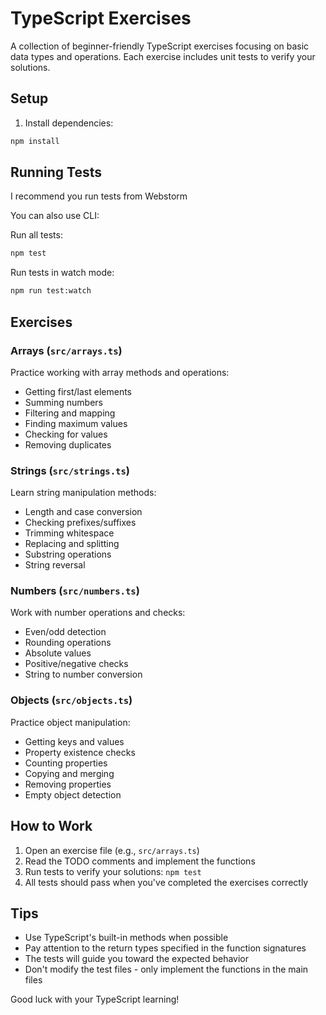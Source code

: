 # TypeScript Exercises

A collection of beginner-friendly TypeScript exercises focusing on basic data types and operations. Each exercise includes unit tests to verify your solutions.

## Setup

1. Install dependencies:
```bash
npm install
```

## Running Tests

I recommend you run tests from Webstorm 

You can also use CLI:

Run all tests:
```bash
npm test
```

Run tests in watch mode:
```bash
npm run test:watch
```

## Exercises

### Arrays (`src/arrays.ts`)
Practice working with array methods and operations:
- Getting first/last elements
- Summing numbers
- Filtering and mapping
- Finding maximum values
- Checking for values
- Removing duplicates

### Strings (`src/strings.ts`)
Learn string manipulation methods:
- Length and case conversion
- Checking prefixes/suffixes
- Trimming whitespace
- Replacing and splitting
- Substring operations
- String reversal

### Numbers (`src/numbers.ts`)
Work with number operations and checks:
- Even/odd detection
- Rounding operations
- Absolute values
- Positive/negative checks
- String to number conversion

### Objects (`src/objects.ts`)
Practice object manipulation:
- Getting keys and values
- Property existence checks
- Counting properties
- Copying and merging
- Removing properties
- Empty object detection

## How to Work

1. Open an exercise file (e.g., `src/arrays.ts`)
2. Read the TODO comments and implement the functions
3. Run tests to verify your solutions: `npm test`
4. All tests should pass when you've completed the exercises correctly

## Tips

- Use TypeScript's built-in methods when possible
- Pay attention to the return types specified in the function signatures
- The tests will guide you toward the expected behavior
- Don't modify the test files - only implement the functions in the main files

Good luck with your TypeScript learning!